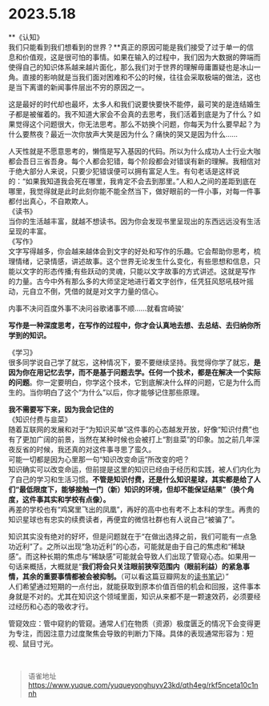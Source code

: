 # 2023.5.18
**《认知》  
我们只能看到我们想看到的世界？**真正的原因可能是我们接受了过于单一的信息和价值观，这是很可怕的事情。如果在输入的过程中，我们因为大数据的弊端而使得自己的知识体系越来越片面化，那么我们对于世界的理解毋庸置疑也是冰山一角。直接的影响就是当我们面对困难和不公的时候，往往会采取极端的做法，这也是当下离谱的新闻事件层出不穷的原因之一。

这是最好的时代却也最坏，太多人和我们说要快要快不能停，最可笑的是连结婚生子都是被催着的。我不知道大家会不会真的去思考，我们活着到底是为了什么？如果觉得这个问题很大，你无法思考。那么不妨换个问题，你每天为什么要早起？为什么要熬夜？最近一次你放声大笑是因为什么？痛快的哭又是因为什么……

人天性就是不愿意思考的，懒惰是写入基因的代码。所以为什么成功人士行业大咖都会吾日三省吾身。每个人都会犯错，每个阶段都会对错误有新的理解。我相信对于绝大部分人来说，只要少犯错误便可以拥有富足人生。有句老话是这样说的：“如果我知道我会死在哪里，我肯定不会去到那里。”人和人之间的差距到底在哪里，我觉得就是此时此刻你能不能全然当下，做好眼前的一件小事，对每一件事都付出真心，不自欺欺人。  
《读书》  
当你的生活越丰富，就越不想读书。因为你会发现书里呈现出的东西远远没有生活呈现的丰富。  
《写作》  
文字写得越多，你会越来越体会到文字的好处和写作的乐趣。它会帮助你思考，梳理情绪，记录情感，讲述故事。这个世界无论发生什么变化，有些思想和信息，只能以文字的形态传播;有些跃动的灵魂，只能以文字故事的方式讲述。这就是写作的力量。古今中外有那么多的大师坚定地进行着文字创作，任凭狂风怒吼枝叶摇动，元自立不倒，凭借的就是对文字力量的信心。

内事不决问百度外事不决问谷歌诸事不顺……就看宫崎骏‘

**写作是一种深度思考，在写作的过程中，你才会认真地去想、去总结、去归纳你所学到的知识。**

《学习》  
很多同学说自己学了就忘，这种情况下，要不要继续坚持。我觉得你学了就忘，**是因为你在用记忆去学，而不是基于问题去学。任何一个技术，都是在解决一个实际的问题**。你一定要明白，你学这个技术，它到底解决什么样的问题，它是为什么而生的。当你明白了这个“为什么”以后，你才能够记住那些原理。

**我不需要写下来，因为我会记住的**  
《知识付费与韭菜》  
随着互联网的发展和对于“为知识买单”这件事的心态越发开放，好像“知识付费”也有了更加广阔的前景，当然在某种时候也会被打上“割韭菜”的印象。加之前几年深夜反省的时候，我还真的对这件事寻思了蛮久。  
可能一切都是因为心里那一句“知识改变命运”所改变的吧？  
知识确实可以改变命运，但前提是这里的知识已经由于经历和实践，被人们内化为了自己的学习和生活习惯。**不管是知识付费，还是什么知识星球，其实都是给了人们“最低限度下，能够接触一门（新）知识的环境，但却不能保证结果”（换个角度，这件事其实和学校有点像）。**  
再差的学校也有“鸡窝里飞出的凤凰”，再好的高中也有考不上本科的学生。再贵的知识星球也有忠实的续费读者，再便宜的微信社群也有人说自己“被骗了”。

知识其实没有绝对的好坏，但是问题就在于“在做出选择之前，我们可能有一点急功近利”了。之所以出现“急功近利”的心态，可能就是由于自己的焦虑和“稀缺感”。而这种长期的焦虑与“稀缺感”可能就会导致人们出现了管窥心态。如果用一句话来概括，大概就是“**我们将会只关注眼前狭窄范围内（眼前利益）的紧急事情，其余的重要事情都被会被抑制。**（可以看这篇豆瓣网友的[读书笔记](https://book.douban.com/annotation/39469064/)）”  
人们希望通过短期的一点付出，就能获取到原本价值百倍的机会和回报，这件事本身就是不对的。尤其在知识这个领域里面，知识从来都不是一颗速效药，必须要经过经历和心态的吸收才行。

管窥效应：管中窥豹的管窥。通常人们在物质（资源）极度匮乏的情况下会变得更为专注，而因注意力过度聚焦会导致的判断力下降。具体的表现通常形容为：短视、鼠目寸光。

<br>
  
> 语雀地址 https://www.yuque.com/yuqueyonghuyv23kd/qth4eg/rkf5nceta10c1nnh